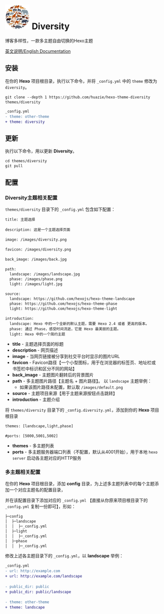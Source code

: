 # <img src="source/images/diversity.png" width="80" height="80"> Diversity
博客多样性，一款多主题自由切换的Hexo主题

[英文说明/English Documentation](README_EN.md)

## 安装

在你的 **Hexo** 项目根目录，执行以下命令，并将 `_config.yml` 中的 `theme` 修改为 `diversity`。

```
git clone --depth 1 https://github.com/huazie/hexo-theme-diversity themes/diversity
```

``` diff
_config.yml
- theme: other-theme
+ theme: diversity
```

## 更新

执行以下命令，用以更新 **Diversity**。

```
cd themes/diversity
git pull
```

## 配置

### Diversity主题相关配置

`themes/diversity` 目录下的 `_config.yml` 包含如下配置：

```
title: 主题选择

description: 这是一个主题选择页面

image: /images/diversity.png

favicon: /images/diversity.png

back_image: /images/back.jpg

path:
  landscape: /images/landscape.jpg
  phase: /images/phase.png
  light: /images/light.jpg

source:
  landscape: https://github.com/hexojs/hexo-theme-landscape
  phase: https://github.com/hexojs/hexo-theme-phase
  light: https://github.com/hexojs/hexo-theme-light

introduction:
  landscape: Hexo 中的一个全新的默认主题，需要 Hexo 2.4 或者 更高的版本。
  phase: 通过 Phase，感受时间流逝，它是 Hexo 最美丽的主题。
  light: Hexo 中的一个简约主题
```

- **title** - 主题选择页面的标题
- **description** - 网页描述
- **image** - 当网页链接被分享到社交平台时显示的图片URL
- **favicon** - Favicon路径【一个小型图标，用于在浏览器的标签页、地址栏或书签栏中标识和区分不同的网站】
- **back_image** - 主题图片翻转后的背景图片
- **path** - 多主题图片路径【主题名 + 图片路径】。 以 `landscape` 主题举例：
  - 如果该图片路径未配置，默认取 `/images/default.png`
- **source** - 主题项目来源【用于主题来源按钮点击跳转】
- **introduction** - 主题介绍

将 `themes/diversity` 目录下的 `_config.diversity.yml`，添加到你的 **Hexo** 项目根目录

```
themes: [landscape,light,phase]

#ports: [5000,5001,5002]
```

- **themes** - 多主题列表
- **ports** - 多主题服务器端口列表（不配置，默认从4001开始），用于本地 `hexo server` 启动各主题对应的HTTP服务

### 多主题相关配置

在你的 **Hexo** 项目根目录，添加 **config** 目录，为上述多主题列表中的每个主题添加一个对应主题名的配置目录，

并在该配置目录下添加对应的 `_config.yml` 【直接从你原来项目根目录下的 `_config.yml` 复制一份即可】，形如：

```pre
├─config
│  ├─landscape
│  │  ├─_config.yml
│  ├─light
│  │  ├─_config.yml
│  ├─phase
│  │  ├─_config.yml
```

修改上述各主题目录下的 `_config.yml`，以 **landscape** 举例：

``` diff
_config.yml
- url: http://example.com
+ url: http://example.com/landscape

- public_dir: public
+ public_dir: public/landscape

- theme: other-theme
+ theme: landscape
```